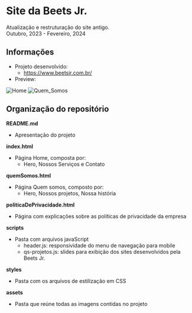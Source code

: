 # Site da Beets Jr.
Atualização e restruturação do site antigo. <br>
Outubro, 2023 - Fevereiro, 2024

## Informações
- Projeto desenvolvido:
  - https://www.beetsjr.com.br/ 
- Preview:

<img src="https://github.com/Beets-Jr/siteBeets2023/assets/82007736/408a0df4-5384-437c-8a79-899c81886791" alt="Home">
<img src="https://github.com/Beets-Jr/siteBeets2023/assets/82007736/f59be94b-acb5-4c6a-8bbb-addcf88c9251" alt="Quem_Somos">

## Organização do repositório
**README.md**
  - Apresentação do projeto

**index.html**
- Página Home, composta por:
    - Hero, Nossos Serviços e Contato

**quemSomos.html**
- Página Quem somos, composto por:
  - Hero, Nossos projetos, Nossa história

**politicaDePrivacidade.html**
- Página com explicações sobre as políticas de privacidade da empresa 

**scripts**
- Pasta com arquivos javaScript 
  - header.js: responsividade do menu de navegação para mobile
  - qs-projetos.js: slides para exibição dos sites desenvolvidos pela Beets Jr.

**styles**
- Pasta com os arquivos de estilização em CSS

**assets**
- Pasta que reúne todas as imagens contidas no projeto
